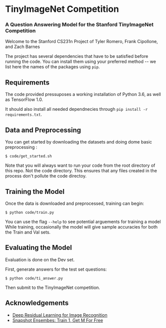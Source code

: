 # TinyImageNet Competition

### A Question Answering Model for the Stanford TinyImageNet Competition
Welcome to the Stanford CS231n Project of Tyler Romero, Frank Cipollone, and Zach Barnes

The project has several dependencies that have to be satisfied before running the code. You can install them using your preferred method -- we list here the names of the packages using `pip`.

## Requirements
The code provided pressuposes a working installation of Python 3.6, as well as TensorFlow 1.0.

It should also install all needed dependnecies through
`pip install -r requirements.txt`.

## Data and Preprocessing

You can get started by downloading the datasets and doing dome basic preprocessing :

`$ code/get_started.sh`

Note that you will always want to run your code from the root directory of this repo. Not the code directory.
This ensures that any files created in the process don't pollute the code directoy.

## Training the Model

Once the data is downloaded and preprocessed, training can begin:

`$ python code/train.py`

You can use the flag `--help` to see potential arguements for training a model
While training, occasionally the model will give sample accuracies for both the Train and Val sets.

## Evaluating the Model

Evaluation is done on the Dev set.

First, generate answers for the test set questions:

`$ python code/ti_answer.py`

Then submit to the TinyImageNet competition.

## Acknowledgements
* [Deep Residual Learning for Image Recognition](https://arxiv.org/pdf/1512.03385.pdf)
* [Snapshot Ensembes: Train 1, Get M For Free](https://arxiv.org/pdf/1704.00109.pdf)




